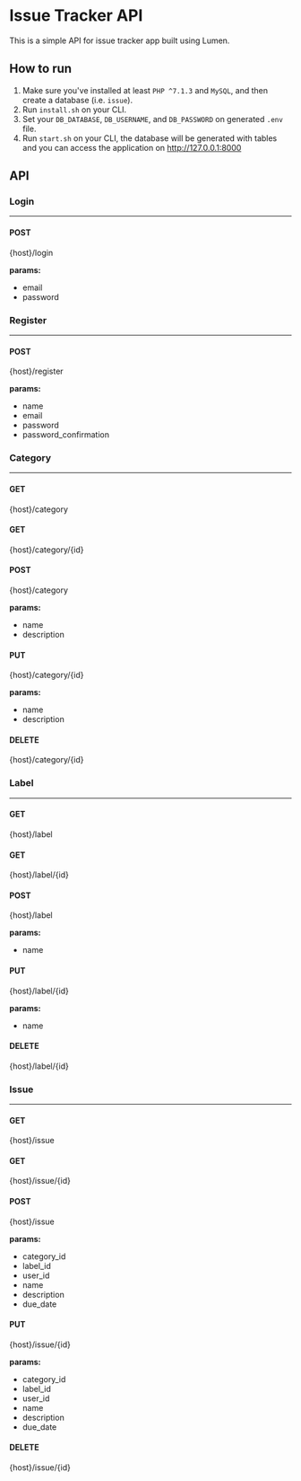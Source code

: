 # Issue Tracker API

This is a simple API for issue tracker app built using Lumen.

How to run
---
1. Make sure you've installed at least `PHP ^7.1.3` and `MySQL`, and then create a database (i.e. `issue`).
2. Run `install.sh` on your CLI.
3. Set your `DB_DATABASE`, `DB_USERNAME`, and `DB_PASSWORD` on generated `.env` file.
4. Run `start.sh` on your CLI, the database will be generated with tables and you can access the application on <http://127.0.0.1:8000>

API
---
### Login
---
#### POST
{host}/login

**params:**
- email
- password

### Register
---
#### POST
{host}/register

**params:**
- name
- email
- password
- password_confirmation

### Category
---
#### GET
{host}/category
#### GET
{host}/category/{id}
#### POST
{host}/category

**params:**
- name
- description

#### PUT
{host}/category/{id}

**params:**
- name
- description

#### DELETE
{host}/category/{id}

### Label
---
#### GET
{host}/label
#### GET
{host}/label/{id}
#### POST
{host}/label

**params:**
- name

#### PUT
{host}/label/{id}

**params:**
- name

#### DELETE
{host}/label/{id}

### Issue
---
#### GET
{host}/issue
#### GET
{host}/issue/{id}
#### POST
{host}/issue

**params:**
- category_id
- label_id
- user_id
- name
- description
- due_date

#### PUT
{host}/issue/{id}

**params:**
- category_id
- label_id
- user_id
- name
- description
- due_date

#### DELETE
{host}/issue/{id}
